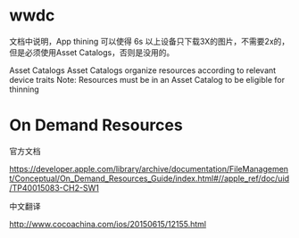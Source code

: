 

# wwdc

文档中说明，App thining 可以使得 6s 以上设备只下载3X的图片，不需要2x的，但是必须使用Asset Catalogs，否则是没用的。

Asset Catalogs 
Asset Catalogs organize resources according to relevant device traits
Note: Resources must be in an Asset Catalog to be eligible for thinning



# On Demand Resources

官方文档

<https://developer.apple.com/library/archive/documentation/FileManagement/Conceptual/On_Demand_Resources_Guide/index.html#//apple_ref/doc/uid/TP40015083-CH2-SW1>

中文翻译

<http://www.cocoachina.com/ios/20150615/12155.html>



